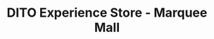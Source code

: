 ---
title: "DITO Experience Store - Marquee Mall"
url: /angeles/dito-experience-store-marquee-mall/
shop: mobile phone
---
